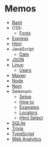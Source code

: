 # Memos

* [Bash](./bash.md)
* CSS:
  * [Fonts](./css-font.md)
* [Express](./express.md)
* [Html](./html.md)
* JavaScript
  * [Date](./js-date.md)
* [JSON](./json.md)
* [Linux](./linux.md):
  * [Users](./linux-users.md)
* [Maven](./maven.md)
* [Node](./node.md)
* [Npm](./npm.md)
* Selenium:
  * [Setup](./selenium/setup.md)
  * [How to](./selenium/how-to.md)
  * [Examples](./selenium/examples.md)
  * [Locators](./selenium/locators.md)
  * [Html Select](./selenium/html-select.md)
* [SQLite](./sqlite.md)
* [Trivia](./trivia.md)
* [TypeScript](./ts.md)
* [Web Analytics](./web-analytics.md)
